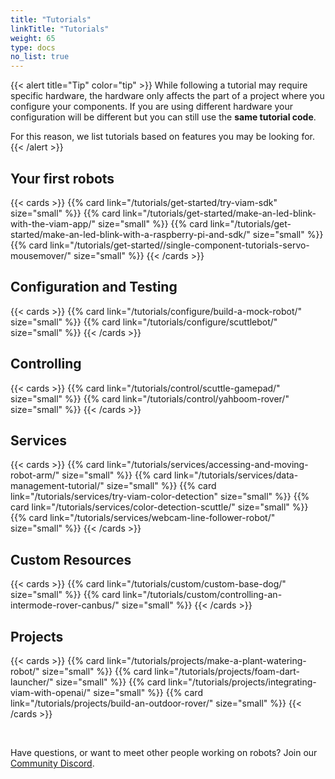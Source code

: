 ```yaml
---
title: "Tutorials"
linkTitle: "Tutorials"
weight: 65
type: docs
no_list: true
---
```


{{< alert title="Tip" color="tip" >}}
While following a tutorial may require specific hardware, the hardware only affects the part of a project where you configure your components.
If you are using different hardware your configuration will be different but you can still use the **same tutorial code**.

For this reason, we list tutorials based on features you may be looking for.
{{< /alert >}}

## Your first robots

{{< cards >}}
    {{% card link="/tutorials/get-started/try-viam-sdk" size="small" %}}
    {{% card link="/tutorials/get-started/make-an-led-blink-with-the-viam-app/" size="small" %}}
    {{% card link="/tutorials/get-started/make-an-led-blink-with-a-raspberry-pi-and-sdk/" size="small" %}}
    {{% card link="/tutorials/get-started//single-component-tutorials-servo-mousemover/" size="small" %}}
{{< /cards >}}

## Configuration and Testing

{{< cards >}}
    {{% card link="/tutorials/configure/build-a-mock-robot/" size="small" %}}
    {{% card link="/tutorials/configure/scuttlebot/" size="small" %}}
{{< /cards >}}

## Controlling

{{< cards >}}
    {{% card link="/tutorials/control/scuttle-gamepad/" size="small" %}}
    {{% card link="/tutorials/control/yahboom-rover/" size="small" %}}
{{< /cards >}}

## Services

{{< cards >}}
    {{% card link="/tutorials/services/accessing-and-moving-robot-arm/" size="small" %}}
    {{% card link="/tutorials/services/data-management-tutorial/" size="small" %}}
    {{% card link="/tutorials/services/try-viam-color-detection" size="small" %}}
    {{% card link="/tutorials/services/color-detection-scuttle/" size="small" %}}
    {{% card link="/tutorials/services/webcam-line-follower-robot/" size="small" %}}
{{< /cards >}}

## Custom Resources

{{< cards >}}
    {{% card link="/tutorials/custom/custom-base-dog/" size="small" %}}
    {{% card link="/tutorials/custom/controlling-an-intermode-rover-canbus/" size="small" %}}
{{< /cards >}}

## Projects

{{< cards >}}
    {{% card link="/tutorials/projects/make-a-plant-watering-robot/" size="small" %}}
    {{% card link="/tutorials/projects/foam-dart-launcher/" size="small" %}}
    {{% card link="/tutorials/projects/integrating-viam-with-openai/" size="small" %}}
    {{% card link="/tutorials/projects/build-an-outdoor-rover/" size="small" %}}
{{< /cards >}}

<br>

Have questions, or want to meet other people working on robots? Join our [Community Discord](https://discord.gg/viam).
